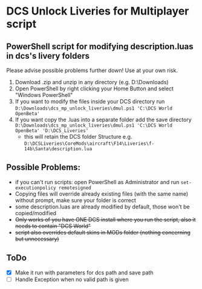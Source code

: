 # DCS Unlock Liveries for Multiplayer script
## PowerShell script for modifying description.luas in dcs's livery folders

Please advise possible problems further down! 
Use at your own risk. 

1. Download .zip and unzip in any directory (e.g. D:\Downloads)
2. Open PowerShell by right clicking your Home Button and select "Windows PowerShell" 
3. If you want to modify the files inside your DCS directory run `D:\Downloads\dcs_mp_unlock_liveries\dmul.ps1 'C:\DCS World OpenBeta'`
4. If you want copy the .luas into a separate folder add the save directory `D:\Downloads\dcs_mp_unlock_liveries\dmul.ps1 'C:\DCS World OpenBeta' 'D:\DCS_Liveries'`
    * this will retain the DCS folder Structure e.g. `D:\DCSLiveries\CoreMods\aircraft\F14\Liveries\f-14b\Santa\description.lua`

  
## Possible Problems: 

- if you can't run scripts: open PowerShell as Administrator and run `set-executionpolicy remotesigned` 
- Copying files will override already existing files (with the same name) without prompt, make sure your folder is correct
- some description.luas are already modified by default, those won't be copied/modified
- ~~Only works of you have ONE DCS install where you run the script, also it needs to contain "DCS World"~~
- ~~script also overrides default skins in MODs folder (nothing concerning but unnecessary)~~

## ToDo 

- [x] Make it run with parameters for dcs path and save path 
- [ ] Handle Exception when no valid path is given
